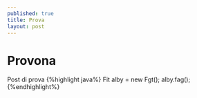 ```yaml
---
published: true
title: Prova 
layout: post
---
```

<h1>Provona</h1>
Post di prova
{%highlight java%}
Fit alby = new Fgt();
alby.fag();
{%endhighlight%}